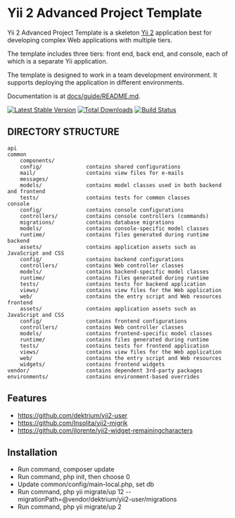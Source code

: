 Yii 2 Advanced Project Template
===============================

Yii 2 Advanced Project Template is a skeleton [Yii 2](http://www.yiiframework.com/) application best for
developing complex Web applications with multiple tiers.

The template includes three tiers: front end, back end, and console, each of which
is a separate Yii application.

The template is designed to work in a team development environment. It supports
deploying the application in different environments.

Documentation is at [docs/guide/README.md](docs/guide/README.md).

[![Latest Stable Version](https://poser.pugx.org/yiisoft/yii2-app-advanced/v/stable.png)](https://packagist.org/packages/yiisoft/yii2-app-advanced)
[![Total Downloads](https://poser.pugx.org/yiisoft/yii2-app-advanced/downloads.png)](https://packagist.org/packages/yiisoft/yii2-app-advanced)
[![Build Status](https://travis-ci.org/yiisoft/yii2-app-advanced.svg?branch=master)](https://travis-ci.org/yiisoft/yii2-app-advanced)

DIRECTORY STRUCTURE
-------------------

```
api
common
    components/
    config/              contains shared configurations
    mail/                contains view files for e-mails
    messages/
    models/              contains model classes used in both backend and frontend
    tests/               contains tests for common classes    
console
    config/              contains console configurations
    controllers/         contains console controllers (commands)
    migrations/          contains database migrations
    models/              contains console-specific model classes
    runtime/             contains files generated during runtime
backend
    assets/              contains application assets such as JavaScript and CSS
    config/              contains backend configurations
    controllers/         contains Web controller classes
    models/              contains backend-specific model classes
    runtime/             contains files generated during runtime
    tests/               contains tests for backend application    
    views/               contains view files for the Web application
    web/                 contains the entry script and Web resources
frontend
    assets/              contains application assets such as JavaScript and CSS
    config/              contains frontend configurations
    controllers/         contains Web controller classes
    models/              contains frontend-specific model classes
    runtime/             contains files generated during runtime
    tests/               contains tests for frontend application
    views/               contains view files for the Web application
    web/                 contains the entry script and Web resources
    widgets/             contains frontend widgets
vendor/                  contains dependent 3rd-party packages
environments/            contains environment-based overrides
```
Features
-------------------
- <a href="https://github.com/dektrium/yii2-user">https://github.com/dektrium/yii2-user</a>
- <a href="https://github.com/Insolita/yii2-migrik">https://github.com/Insolita/yii2-migrik</a>
- <a href="https://github.com/jlorente/yii2-widget-remainingcharacters">https://github.com/jlorente/yii2-widget-remainingcharacters</a>

Installation
-------------------
- Run command, composer update
- Run command, php init, then choose 0
- Update common/config/main-local.php, set db
- Run command, php yii migrate/up 12 --migrationPath=@vendor/dektrium/yii2-user/migrations
- Run command, php yii migrate/up 2
